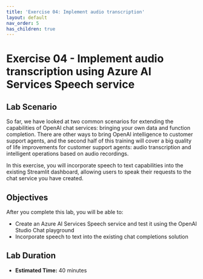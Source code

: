 ```yaml
---
title: 'Exercise 04: Implement audio transcription'
layout: default
nav_order: 5
has_children: true
---
```


# Exercise 04 - Implement audio transcription using Azure AI Services Speech service

## Lab Scenario

So far, we have looked at two common scenarios for extending the capabilities of OpenAI chat services: bringing your own data and function completion. There are other ways to bring OpenAI intelligence to customer support agents, and the second half of this training will cover a big quality of life improvements for customer support agents: audio transcription and intelligent operations based on audio recordings.

In this exercise, you will incorporate speech to text capabilities into the existing Streamlit dashboard, allowing users to speak their requests to the chat service you have created.

## Objectives

After you complete this lab, you will be able to:

* Create an Azure AI Services Speech service and test it using the OpenAI Studio Chat playground
* Incorporate speech to text into the existing chat completions solution

## Lab Duration

* **Estimated Time:** 40 minutes
